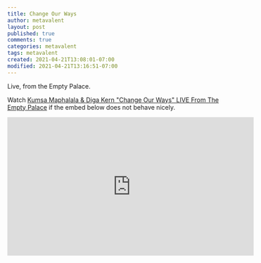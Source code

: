 ```yaml
---
title: Change Our Ways
author: metavalent
layout: post
published: true
comments: true
categories: metavalent
tags: metavalent
created: 2021-04-21T13:08:01-07:00
modified: 2021-04-21T13:16:51-07:00
---
```


Live, from the Empty Palace.


Watch [Kumsa Maphalala & Diga Kern "Change Our Ways" LIVE From The Empty Palace](https://youtu.be/9s4_LD6ilX4) if the embed below does not behave nicely. 

<div class="embed-container"><iframe loading="lazy" width="560" height="315" src="https://www.youtube.com/embed/9s4_LD6ilX4" title="YouTube video player" frameborder="0" allow="accelerometer; autoplay; clipboard-write; encrypted-media; gyroscope; picture-in-picture" allowfullscreen></iframe></div>

